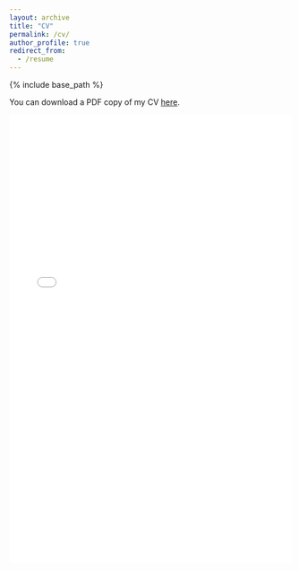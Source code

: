 ```yaml
---
layout: archive
title: "CV"
permalink: /cv/
author_profile: true
redirect_from:
  - /resume
---
```


{% include base_path %}

You can download a PDF copy of my CV
[here](/files/CV_PrakritiAdhikari_current.pdf).

<iframe src="/files/CV_PrakritiAdhikari_current.pdf" width="100%" height="800" frameborder="no" border="0" marginwidth="0" marginheight="0"></iframe>

